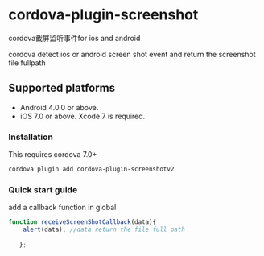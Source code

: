 # cordova-plugin-screenshot
cordova截屏监听事件for ios and android

cordova detect ios or android screen shot event and return the screenshot file fullpath
## Supported platforms

- Android 4.0.0 or above.
- iOS 7.0 or above. Xcode 7 is required.

### Installation

This requires cordova 7.0+

```sh
cordova plugin add cordova-plugin-screenshotv2
```

### Quick start guide
add a  callback function in global

```javascript
function receiveScreenShotCallback(data){
    alert(data); //data return the file full path
    
   };

```
